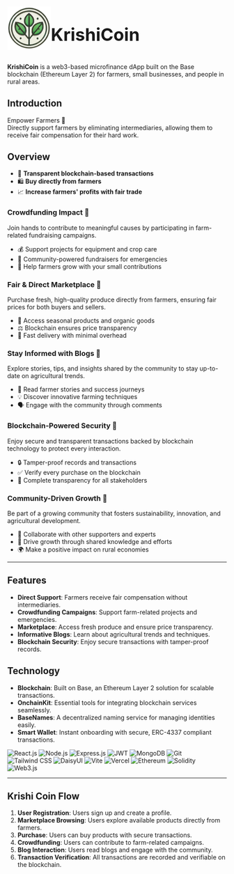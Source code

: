 <div align="center" style="display: flex; flex-direction: row; align-items: center;">
    <img src="client/public/krishi-coin-logo.png" alt="" width="100px" height="100px">
    <h1 align="center" id="title" style="font-size: calc(100px / 2.5);">KrishiCoin</h1>
</div>

**KrishiCoin** is a web3-based microfinance dApp built on the Base blockchain (Ethereum Layer 2) for farmers, small businesses, and people in rural areas. 

## Introduction

Empower Farmers 💪  
Directly support farmers by eliminating intermediaries, allowing them to receive fair compensation for their hard work.

## Overview

- 🔄 **Transparent blockchain-based transactions**
- 🛍️ **Buy directly from farmers**
- 📈 **Increase farmers' profits with fair trade**

### Crowdfunding Impact 🤝
Join hands to contribute to meaningful causes by participating in farm-related fundraising campaigns.

- 💰 Support projects for equipment and crop care
- 📢 Community-powered fundraisers for emergencies
- 🚜 Help farmers grow with your small contributions

### Fair & Direct Marketplace 🛒
Purchase fresh, high-quality produce directly from farmers, ensuring fair prices for both buyers and sellers.

- 🍅 Access seasonal products and organic goods
- ⚖️ Blockchain ensures price transparency
- 🚚 Fast delivery with minimal overhead

### Stay Informed with Blogs 📝
Explore stories, tips, and insights shared by the community to stay up-to-date on agricultural trends.

- 📖 Read farmer stories and success journeys
- 💡 Discover innovative farming techniques
- 🗣️ Engage with the community through comments

### Blockchain-Powered Security 🔐
Enjoy secure and transparent transactions backed by blockchain technology to protect every interaction.

- 🔒 Tamper-proof records and transactions
- ✅ Verify every purchase on the blockchain
- 🔗 Complete transparency for all stakeholders

### Community-Driven Growth 🌱
Be part of a growing community that fosters sustainability, innovation, and agricultural development.

- 🎉 Collaborate with other supporters and experts
- 🚀 Drive growth through shared knowledge and efforts
- 🌍 Make a positive impact on rural economies

---

## Features

- **Direct Support**: Farmers receive fair compensation without intermediaries.
- **Crowdfunding Campaigns**: Support farm-related projects and emergencies.
- **Marketplace**: Access fresh produce and ensure price transparency.
- **Informative Blogs**: Learn about agricultural trends and techniques.
- **Blockchain Security**: Enjoy secure transactions with tamper-proof records.

## Technology

- **Blockchain**: Built on Base, an Ethereum Layer 2 solution for scalable transactions.
- **OnchainKit**: Essential tools for integrating blockchain services seamlessly.
- **BaseNames**: A decentralized naming service for managing identities easily.
- **Smart Wallet**: Instant onboarding with secure, ERC-4337 compliant transactions.

![React.js](https://img.shields.io/badge/React-61DAFB?style=for-the-badge&logo=react&logoColor=white)
![Node.js](https://img.shields.io/badge/Node.js-68A063?style=for-the-badge&logo=nodedotjs&logoColor=white)
![Express.js](https://img.shields.io/badge/Express.js-4D4D4D?style=for-the-badge&logo=express&logoColor=white)
![JWT](https://img.shields.io/badge/JWT-FFBF00?style=for-the-badge&logo=jsonwebtokens&logoColor=black)
![MongoDB](https://img.shields.io/badge/MongoDB-47A248?style=for-the-badge&logo=mongodb&logoColor=white)
![Git](https://img.shields.io/badge/Git-F05032?style=for-the-badge&logo=git&logoColor=white)
![Tailwind CSS](https://img.shields.io/badge/Tailwind%20CSS-38B2AC?style=for-the-badge&logo=tailwind-css&logoColor=white)
![DaisyUI](https://img.shields.io/badge/DaisyUI-5A0EF8?style=for-the-badge&logo=daisyui&logoColor=white)
![Vite](https://img.shields.io/badge/Vite-646CFF?style=for-the-badge&logo=vite&logoColor=white)
![Vercel](https://img.shields.io/badge/Vercel-000000?style=for-the-badge&logo=vercel&logoColor=white)
![Ethereum](https://img.shields.io/badge/Ethereum-3C3C3D?style=for-the-badge&logo=ethereum&logoColor=white)
![Solidity](https://img.shields.io/badge/Solidity-3B3B3B?style=for-the-badge&logo=solidity&logoColor=white)
![Web3.js](https://img.shields.io/badge/Web3.js-4B7BE5?style=for-the-badge&logo=web3.js&logoColor=white)


---

## Krishi Coin Flow

1. **User Registration**: Users sign up and create a profile.
2. **Marketplace Browsing**: Users explore available products directly from farmers.
3. **Purchase**: Users can buy products with secure transactions.
4. **Crowdfunding**: Users can contribute to farm-related campaigns.
5. **Blog Interaction**: Users read blogs and engage with the community.
6. **Transaction Verification**: All transactions are recorded and verifiable on the blockchain.


